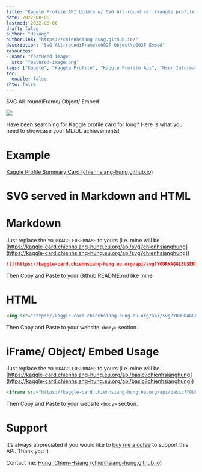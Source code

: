 ```yaml
---
title: "Kaggle Profile API Update w/ SVG All-round ver (kaggle profile api)"
date: 2022-08-06
lastmod: 2022-08-06
draft: false
author: "Hsiang"
authorLink: "https://chienhsiang-hung.github.io/"
description: "SVG All-roundiFrame\u002F Object\u002F Embed"
resources:
- name: "featured-image"
  src: "featured-image.png"
tags: ["Kaggle", "Kaggle Profile", "Kaggle Profile Api", "User Information Api", "Kaggle User Information"]
toc:
  enable: false
zhtw: false
---
```

SVG All-roundiFrame/ Object/ Embed

![](https://miro.medium.com/max/1342/1*TCW1TUFHWqk0TnORcJFQYg.png)

Have been searching for Kaggle profile card for long? Here is what you need to showcase your ML/DL achievements!

# Example

[Kaggle Profile Summary Card (chienhsiang-hung.github.io)](https://chienhsiang-hung.github.io/kaggle-profile-summary-card/)

# SVG served in Markdown and HTML

# Markdown

Just replace the  `YOURKAGGLEUSERNAME`  to yours (i.e. mine will be  [https://kaggle-card.chienhsiang-hung.eu.org/api/svg?chienhsianghung](https://kaggle-card.chienhsiang-hung.eu.org/api/svg?chienhsianghung))
```markdown
![](https://kaggle-card.chienhsiang-hung.eu.org/api/svg?YOURKAGGLEUSERNAME)
```
Then Copy and Paste to your Github README.md like  [mine](https://github.com/chienhsiang-hung/chienhsiang-hung/blob/main/README.md)

# HTML
```html
<img src="https://kaggle-card.chienhsiang-hung.eu.org/api/svg?YOURKAGGLEUSERNAME" alt="Hsiang's Kaggle Summary Card">
```
Then Copy and Paste to your website  `<body>`  section.

# iFrame/ Object/ Embed Usage

Just replace the  `YOURKAGGLEUSERNAME`  to yours (i.e. mine will be  [https://kaggle-card.chienhsiang-hung.eu.org/api/basic?chienhsianghung](https://kaggle-card.chienhsiang-hung.eu.org/api/basic?chienhsianghung))
```html
<iframe src="https://kaggle-card.chienhsiang-hung.eu.org/api/basic?YOURKAGGLEUSERNAME" width="100%" height="300" style="border:none; min-width: 800px;"></iframe>
```
Then Copy and Paste to your website  `<body>`  section.

# Support

It’s always appreciated if you would like to  [buy me a cofee](https://ko-fi.com/chienhsianghung)  to support this API. Thank you :)

Contact me:  [Hung, Chien-Hsiang (chienhsiang-hung.github.io)](https://chienhsiang-hung.github.io/)